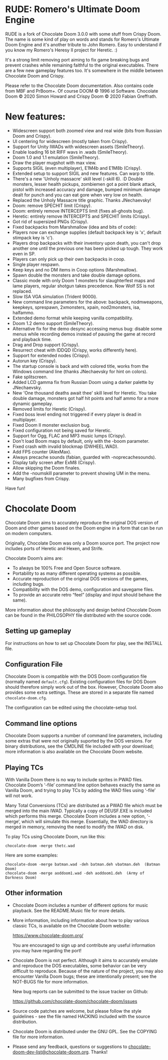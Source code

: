# RUDE: Romero's Ultimate Doom Engine

 RUDE is a fork of Chocolate Doom 3.0.0 with some stuff from Crispy Doom.
 The name is some kind of play on words and stands for Romero's Ultimate Doom Engine and
it's another tribute to John Romero. Easy to understand if you know my Romero's Heresy II
project for Heretic. :)

 It's a strong limit removing port aiming to fix game breaking bugs and prevent crashes while
remaining faithful to the original executables. There are a few new gameplay features too.
 It's somewhere in the middle between Chocolate Doom and Crispy.

 Please refer to the Chocolate Doom documentation.
 Also contains code from MBF and PrBoom+.
 Of course DOOM © 1996 id Software.
 Chocolate Doom © 2020 Simon Howard and Crispy Doom © 2020 Fabian Greffrath.

# New features:

 * Widescreen support both zoomed view and real wide (bits from Russian Doom and Crispy).
 * UI centering for widescreen (mostly taken from Crispy).
 * Support for Unity IWADs with widescreen assets (SmileTheory).
 * Enable loading 16 bit RIFF wavs in .wads (SmileTheory).
 * Doom 1.0 and 1.1 emulation (SmileTheory).
 * Draw the player mugshot with max view.
 * Supports SIGIL (even multiplayer), E1M4b and E1M8b (Crispy).
 * Extended setup to support SIGIL and new features. Can warp to title.
 * There's a new 'Unholy massacre' skill level (-skill 6). :D Double monsters, lesser health pickups,
 zombiemen got a point blank attack, pistol with increased accuracy and damage, bumped minimum damage
 dealt for punch and you can eat gore when very low on health.
 * Replaced the Unholy Massacre title graphic. Thanks JNechaevsky!
 * Doom: remove SPECHIT limit (Crispy).
 * Doom: entirely remove INTERCEPTS limit (fixes all-ghosts bug).
 * Heretic: entirely remove INTERCEPTS and SPECHIT limits (Crispy).
 * Got rid of supersized PNGs (Crispy).
 * Fixed backpacks from Marshmallow (idea and bits of code):
 * Players now can exchange supplies (default backpack key is 'x', default stimpack key is 'c').
 * Players drop backpacks with their inventory upon death, you can't drop another one until the
 previous one has been picked up tough. They work even in SP.
 * Players can only pick up their own backpacks in coop.
 * Single player respawn.
 * Keep keys and no DM items in Coop options (Marshmallow).
 * Spawn double the monsters and take double damage options.
 * Classic mode with only Doom 1 monsters for slaughterfest maps and lame players, regular shotgun
 takes precedence. Now Wolf SS is not replaced.
 * Slow ISA VGA simulation (Trident 9000i).
 * New command line parameters for the above: backpack, nodmweapons, keepkeys, sprespawn, 2xmonsters,
 xpain, nod2monsters, isa, halfammo.
 * Extended demo format while keeping vanilla compatibility.
 * Doom 1.2 demo support (SmileTheory).
 * Alternative fix for the demo desync accessing menus bug: disable some menus while recording demos
 instead of pausing the game at record and playback time.
 * Drag and Drop support (Crispy).
 * Resurrect cheat with IDDQD (Crispy, works differently here).
 * Support for extended nodes (Crispy).
 * Autorun key (Crispy).
 * The startup console is back and with colored title, works from the Windows command line
 (thanks JNechaevsky for hint on colors).
 * Fake splitscreen.
 * Added LCD gamma fix from Russian Doom using a darker palette by JNechaevsky.
 * New 'One thousand deaths await thee' skill level for Heretic. You take double damage, monsters
 got half hit points and half ammo for a more dynamic gameplay.
 * Removed limits for Heretic (Crispy).
 * Fixed boss level ending not triggered if every player is dead in multiplayer.
 * Fixed Doom II monster exclusion bug.
 * Fixed configuration not being saved for Heretic.
 * Support for Ogg, FLAC and MP3 music lumps (Crispy).
 * Don't load Boom maps by default, only with the -boom parameter.
 * Fixed crash with invalid blockmap (DWHEEL.WAD).
 * Add FPS counter (AlexMax).
 * Always precache sounds (fabian, guarded with -noprecachesounds).
 * Display tally screen after ExM8 (Crispy).
 * Allow skipping the Doom finales.
 * Add the -noumskill parameter to prevent showing UM in the menu.
 * Many bugfixes from Crispy.

 Have fun!

# Chocolate Doom

Chocolate Doom aims to accurately reproduce the original DOS version of
Doom and other games based on the Doom engine in a form that can be
run on modern computers.

Originally, Chocolate Doom was only a Doom source port. The project
now includes ports of Heretic and Hexen, and Strife.

Chocolate Doom’s aims are:

 * To always be 100% Free and Open Source software.
 * Portability to as many different operating systems as possible.
 * Accurate reproduction of the original DOS versions of the games,
   including bugs.
 * Compatibility with the DOS demo, configuration and savegame files.
 * To provide an accurate retro “feel” (display and input should
   behave the same).

More information about the philosophy and design behind Chocolate Doom
can be found in the PHILOSOPHY file distributed with the source code.

## Setting up gameplay

For instructions on how to set up Chocolate Doom for play, see the
INSTALL file.

## Configuration File

Chocolate Doom is compatible with the DOS Doom configuration file
(normally named `default.cfg`). Existing configuration files for DOS
Doom should therefore simply work out of the box. However, Chocolate
Doom also provides some extra settings. These are stored in a
separate file named `chocolate-doom.cfg`.

The configuration can be edited using the chocolate-setup tool.

## Command line options

Chocolate Doom supports a number of command line parameters, including
some extras that were not originally suported by the DOS versions. For
binary distributions, see the CMDLINE file included with your
download; more information is also available on the Chocolate Doom
website.

## Playing TCs

With Vanilla Doom there is no way to include sprites in PWAD files.
Chocolate Doom’s ‘-file’ command line option behaves exactly the same
as Vanilla Doom, and trying to play TCs by adding the WAD files using
‘-file’ will not work.

Many Total Conversions (TCs) are distributed as a PWAD file which must
be merged into the main IWAD. Typically a copy of DEUSF.EXE is
included which performs this merge. Chocolate Doom includes a new
option, ‘-merge’, which will simulate this merge. Essentially, the
WAD directory is merged in memory, removing the need to modify the
IWAD on disk.

To play TCs using Chocolate Doom, run like this:

```
chocolate-doom -merge thetc.wad
```

Here are some examples:

```
chocolate-doom -merge batman.wad -deh batman.deh vbatman.deh  (Batman Doom)
chocolate-doom -merge aoddoom1.wad -deh aoddoom1.deh  (Army of Darkness Doom)
```

## Other information

 * Chocolate Doom includes a number of different options for music
   playback. See the README.Music file for more details.

 * More information, including information about how to play various
   classic TCs, is available on the Chocolate Doom website:

     https://www.chocolate-doom.org/

   You are encouraged to sign up and contribute any useful information
   you may have regarding the port!

 * Chocolate Doom is not perfect. Although it aims to accurately
   emulate and reproduce the DOS executables, some behavior can be very
   difficult to reproduce. Because of the nature of the project, you
   may also encounter Vanilla Doom bugs; these are intentionally
   present; see the NOT-BUGS file for more information.

   New bug reports can be submitted to the issue tracker on Github:

     https://github.com/chocolate-doom/chocolate-doom/issues

 * Source code patches are welcome, but please follow the style
   guidelines - see the file named HACKING included with the source
   distribution.

 * Chocolate Doom is distributed under the GNU GPL. See the COPYING
   file for more information.

 * Please send any feedback, questions or suggestions to
   chocolate-doom-dev-list@chocolate-doom.org. Thanks!
